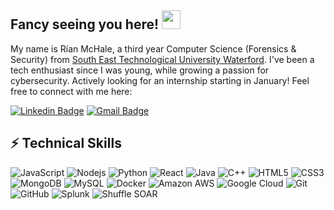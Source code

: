 ## Fancy seeing you here! <img src="https://raw.githubusercontent.com/aemmadi/aemmadi/master/wave.gif" width="30">

My name is Rían McHale, a third year Computer Science (Forensics & Security) from [South East Technological University Waterford](https://www.setu.ie). I've been a tech enthusiast since I was young, while growing a passion for cybersecurity. Actively looking for an internship starting in January! Feel free to connect with me here:

[![Linkedin Badge](https://img.shields.io/badge/-rianmchale-blue?style=flat-square&logo=Linkedin&logoColor=white&link=https://www.linkedin.com/in/rianmchale/)](https://www.linkedin.com/in/rianmchale/)
[![Gmail Badge](https://img.shields.io/badge/-rianmchwork@gmailcom-c14438?style=flat-square&logo=Gmail&logoColor=white&link=mailto:rianmchwork@gmailcom)](mailto:rianmchwork@gmailcom)

## ⚡ Technical Skills

![JavaScript](https://img.shields.io/badge/-JavaScript-black?style=flat-square&logo=javascript)
![Nodejs](https://img.shields.io/badge/-Nodejs-black?style=flat-square&logo=Node.js)
![Python](https://img.shields.io/badge/-Python-black?style=flat-square&logo=Python)
![React](https://img.shields.io/badge/-React-black?style=flat-square&logo=react)
![Java](https://img.shields.io/badge/-java-E34A86?style=flat-square&logo=java)
![C++](https://img.shields.io/badge/-C++-00599C?style=flat-square&logo=c)
![HTML5](https://img.shields.io/badge/-HTML5-E34F26?style=flat-square&logo=html5&logoColor=white)
![CSS3](https://img.shields.io/badge/-CSS3-1572B6?style=flat-square&logo=css3)
![MongoDB](https://img.shields.io/badge/-MongoDB-black?style=flat-square&logo=mongodb)
![MySQL](https://img.shields.io/badge/-MySQL-black?style=flat-square&logo=mysql)
![Docker](https://img.shields.io/badge/-Docker-black?style=flat-square&logo=docker)
![Amazon AWS](https://img.shields.io/badge/Amazon%20AWS-232F3E?style=flat-square&logo=amazon-aws)
![Google Cloud](https://img.shields.io/badge/Google%20Cloud-black?style=flat-square&logo=google-cloud)
![Git](https://img.shields.io/badge/-Git-black?style=flat-square&logo=git)
![GitHub](https://img.shields.io/badge/-GitHub-181717?style=flat-square&logo=github)
![Splunk](https://img.shields.io/badge/-Splunk-000000?style=flat-square&logo=splunk&logoColor=white)
![Shuffle SOAR](https://img.shields.io/badge/-Shuffle%20SOAR-2F2F2F?style=flat-square)
